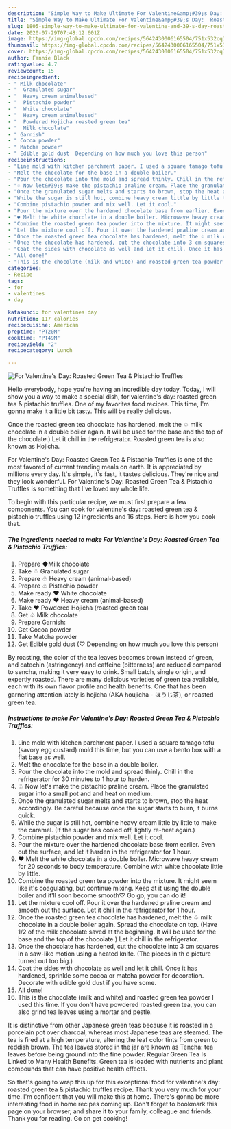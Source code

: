 ```yaml
---
description: "Simple Way to Make Ultimate For Valentine&amp;#39;s Day:  Roasted Green Tea &amp;amp; Pistachio Truffles"
title: "Simple Way to Make Ultimate For Valentine&amp;#39;s Day:  Roasted Green Tea &amp;amp; Pistachio Truffles"
slug: 1805-simple-way-to-make-ultimate-for-valentine-and-39-s-day-roasted-green-tea-and-amp-pistachio-truffles
date: 2020-07-29T07:48:12.601Z
image: https://img-global.cpcdn.com/recipes/5642430006165504/751x532cq70/for-valentines-day-roasted-green-tea-pistachio-truffles-recipe-main-photo.jpg
thumbnail: https://img-global.cpcdn.com/recipes/5642430006165504/751x532cq70/for-valentines-day-roasted-green-tea-pistachio-truffles-recipe-main-photo.jpg
cover: https://img-global.cpcdn.com/recipes/5642430006165504/751x532cq70/for-valentines-day-roasted-green-tea-pistachio-truffles-recipe-main-photo.jpg
author: Fannie Black
ratingvalue: 4.7
reviewcount: 15
recipeingredient:
- " Milk chocolate"
- "  Granulated sugar"
- "  Heavy cream animalbased"
- "  Pistachio powder"
- "  White chocolate"
- "  Heavy cream animalbased"
- "  Powdered Hojicha roasted green tea"
- "  Milk chocolate"
- " Garnish"
- " Cocoa powder"
- " Matcha powder"
- " Edible gold dust  Depending on how much you love this person"
recipeinstructions:
- "Line mold with kitchen parchment paper. I used a square tamago tofu (savory egg custard) mold this time, but you can use a bento box with a flat base as well."
- "Melt the chocolate for the base in a double boiler."
- "Pour the chocolate into the mold and spread thinly. Chill in the refrigerator for 30 minutes to 1 hour to harden."
- "♧ Now let&#39;s make the pistachio praline cream. Place the granulated sugar into a small pot and and heat on medium."
- "Once the granulated sugar melts and starts to brown, stop the heat accordingly. Be careful because once the sugar starts to burn, it burns quick."
- "While the sugar is still hot, combine heavy cream little by little to make the caramel. (If the sugar has cooled off, lightly re-heat again.)"
- "Combine pistachio powder and mix well. Let it cool."
- "Pour the mixture over the hardened chocolate base from earlier. Even out the surface, and let it harden in the refrigerator for 1 hour."
- "❤ Melt the white chocolate in a double boiler. Microwave heavy cream for 20 seconds to body temperature. Combine with white chocolate little by little."
- "Combine the roasted green tea powder into the mixture. It might seem like it&#39;s coagulating, but continue mixing. Keep at it using the double boiler and it&#39;ll soon become smooth♡ Go go, you can do it!"
- "Let the mixture cool off. Pour it over the hardened praline cream and smooth out the surface. Let it chill in the refrigerator for 1 hour."
- "Once the roasted green tea chocolate has hardened, melt the ♤ milk chocolate in a double boiler again. Spread the chocolate on top. (Have 1/2 of the milk chocolate saved at the beginning. It will be used for the base and the top of the chocolate.) Let it chill in the refrigerator."
- "Once the chocolate has hardened, cut the chocolate into 3 cm squares in a saw-like motion using a heated knife. (The pieces in th e picture turned out too big.)"
- "Coat the sides with chocolate as well and let it chill. Once it has hardened, sprinkle some cocoa or matcha powder for decoration. Decorate with edible gold dust if you have some."
- "All done!"
- "This is the chocolate (milk and white) and roasted green tea powder I used this time. If you don&#39;t have powdered roasted green tea, you can also grind tea leaves using a mortar and pestle."
categories:
- Recipe
tags:
- for
- valentines
- day

katakunci: for valentines day 
nutrition: 117 calories
recipecuisine: American
preptime: "PT20M"
cooktime: "PT49M"
recipeyield: "2"
recipecategory: Lunch

---
```



![For Valentine&#39;s Day:  Roasted Green Tea &amp; Pistachio Truffles](https://img-global.cpcdn.com/recipes/5642430006165504/751x532cq70/for-valentines-day-roasted-green-tea-pistachio-truffles-recipe-main-photo.jpg)

Hello everybody, hope you're having an incredible day today. Today, I will show you a way to make a special dish, for valentine&#39;s day:  roasted green tea &amp; pistachio truffles. One of my favorites food recipes. This time, I'm gonna make it a little bit tasty. This will be really delicious.

Once the roasted green tea chocolate has hardened, melt the ♤ milk chocolate in a double boiler again. It will be used for the base and the top of the chocolate.) Let it chill in the refrigerator. Roasted green tea is also known as Hojicha.

For Valentine&#39;s Day:  Roasted Green Tea &amp; Pistachio Truffles is one of the most favored of current trending meals on earth. It is appreciated by millions every day. It's simple, it's fast, it tastes delicious. They're nice and they look wonderful. For Valentine&#39;s Day:  Roasted Green Tea &amp; Pistachio Truffles is something that I've loved my whole life.


To begin with this particular recipe, we must first prepare a few components. You can cook for valentine&#39;s day:  roasted green tea &amp; pistachio truffles using 12 ingredients and 16 steps. Here is how you cook that.

<!--inarticleads1-->

##### The ingredients needed to make For Valentine&#39;s Day:  Roasted Green Tea &amp; Pistachio Truffles:

1. Prepare  ◆Milk chocolate
1. Take  ♧ Granulated sugar
1. Prepare  ♧ Heavy cream (animal-based)
1. Prepare  ♧ Pistachio powder
1. Make ready  ❤ White chocolate
1. Make ready  ❤ Heavy cream (animal-based)
1. Take  ❤ Powdered Hojicha (roasted green tea)
1. Get  ♤ Milk chocolate
1. Prepare  Garnish:
1. Get  Cocoa powder
1. Take  Matcha powder
1. Get  Edible gold dust (♡ Depending on how much you love this person)


By roasting, the color of the tea leaves becomes brown instead of green, and catechin (astringency) and caffeine (bitterness) are reduced compared to sencha, making it very easy to drink. Small batch, single origin, and expertly roasted. There are many delicious varieties of green tea available, each with its own flavor profile and health benefits. One that has been garnering attention lately is hojicha (AKA houjicha - ほうじ茶), or roasted green tea. 

<!--inarticleads2-->

##### Instructions to make For Valentine&#39;s Day:  Roasted Green Tea &amp; Pistachio Truffles:

1. Line mold with kitchen parchment paper. I used a square tamago tofu (savory egg custard) mold this time, but you can use a bento box with a flat base as well.
1. Melt the chocolate for the base in a double boiler.
1. Pour the chocolate into the mold and spread thinly. Chill in the refrigerator for 30 minutes to 1 hour to harden.
1. ♧ Now let&#39;s make the pistachio praline cream. Place the granulated sugar into a small pot and and heat on medium.
1. Once the granulated sugar melts and starts to brown, stop the heat accordingly. Be careful because once the sugar starts to burn, it burns quick.
1. While the sugar is still hot, combine heavy cream little by little to make the caramel. (If the sugar has cooled off, lightly re-heat again.)
1. Combine pistachio powder and mix well. Let it cool.
1. Pour the mixture over the hardened chocolate base from earlier. Even out the surface, and let it harden in the refrigerator for 1 hour.
1. ❤ Melt the white chocolate in a double boiler. Microwave heavy cream for 20 seconds to body temperature. Combine with white chocolate little by little.
1. Combine the roasted green tea powder into the mixture. It might seem like it&#39;s coagulating, but continue mixing. Keep at it using the double boiler and it&#39;ll soon become smooth♡ Go go, you can do it!
1. Let the mixture cool off. Pour it over the hardened praline cream and smooth out the surface. Let it chill in the refrigerator for 1 hour.
1. Once the roasted green tea chocolate has hardened, melt the ♤ milk chocolate in a double boiler again. Spread the chocolate on top. (Have 1/2 of the milk chocolate saved at the beginning. It will be used for the base and the top of the chocolate.) Let it chill in the refrigerator.
1. Once the chocolate has hardened, cut the chocolate into 3 cm squares in a saw-like motion using a heated knife. (The pieces in th e picture turned out too big.)
1. Coat the sides with chocolate as well and let it chill. Once it has hardened, sprinkle some cocoa or matcha powder for decoration. Decorate with edible gold dust if you have some.
1. All done!
1. This is the chocolate (milk and white) and roasted green tea powder I used this time. If you don&#39;t have powdered roasted green tea, you can also grind tea leaves using a mortar and pestle.


It is distinctive from other Japanese green teas because it is roasted in a porcelain pot over charcoal, whereas most Japanese teas are steamed. The tea is fired at a high temperature, altering the leaf color tints from green to reddish brown. The tea leaves stored in the jar are known as Tencha: tea leaves before being ground into the fine powder. Regular Green Tea Is Linked to Many Health Benefits. Green tea is loaded with nutrients and plant compounds that can have positive health effects. 

So that's going to wrap this up for this exceptional food for valentine&#39;s day:  roasted green tea &amp; pistachio truffles recipe. Thank you very much for your time. I'm confident that you will make this at home. There's gonna be more interesting food in home recipes coming up. Don't forget to bookmark this page on your browser, and share it to your family, colleague and friends. Thank you for reading. Go on get cooking!
